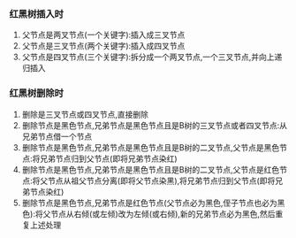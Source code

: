 ### 红黑树插入时
1. 父节点是两叉节点(一个关键字):插入成三叉节点
2. 父节点是三叉节点(两个关键字):插入成四叉节点
3. 父节点是四叉节点(三个关键字):拆分成一个两叉节点,一个三叉节点,并向上递归插入


### 红黑树删除时
1. 删除是三叉节点或四叉节点,直接删除
2. 删除节点是黑色节点,兄弟节点是黑色节点且是B树的三叉节点或者四叉节点:从兄弟节点借一个节点
3. 删除节点是黑色节点,兄弟节点是黑色节点且是B树的二叉节点,父节点是黑色节点:将兄弟节点归到父节点(即将兄弟节点染红)
4. 删除节点是黑色节点,兄弟节点是黑色节点且是B树的二叉节点,父节点是红色节点:将父节点从祖父节点分离(即将父节点染黑),将兄弟节点归到父节点(即将兄弟节点染红)
5. 删除节点是黑色节点,兄弟节点是红色节点(父节点必为黑色,侄子节点也必为黑色):将父节点从右倾(或左倾)改为左倾(或右倾),新的兄弟节点必为黑色,然后重复上述处理
